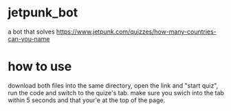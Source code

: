 # jetpunk_bot
a bot that solves https://www.jetpunk.com/quizzes/how-many-countries-can-you-name

# how to use
download both files into the same directory, open the link and "start quiz", run the code and switch to the quize's tab. 
make sure you swich into the tab within 5 seconds and that your'e at the top of the page.

